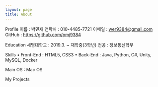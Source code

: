 ```yaml
---
layout: page
title: About
---
```

Profile
이름 : 박민재
연락처 : 010-4485-7721
이메일 : wer9384@gmail.com
GitHub : https://github.com/pmj9384


Education
세명대학교 : 2019.3. ~ 재학중(3학년)
전공 : 정보통신학부

Skills
• Front-End : HTML5, CSS3
• Back-End : Java, Python, C#, Unity, MySQL, Docker

Main OS : Mac OS

My Projects
